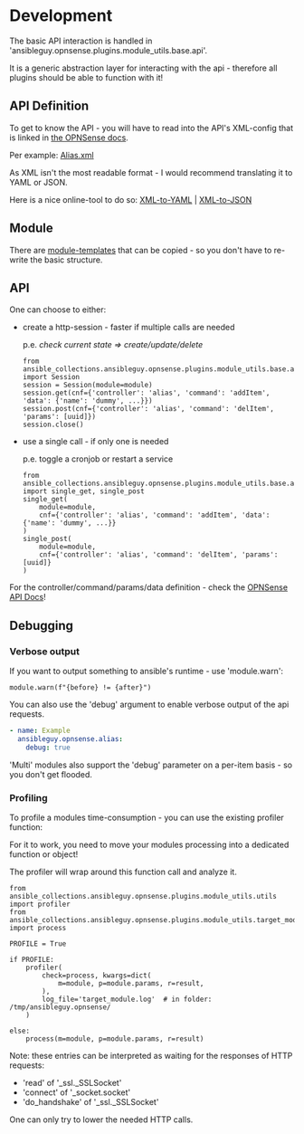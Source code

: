 # Development

The basic API interaction is handled in 'ansibleguy.opnsense.plugins.module_utils.base.api'.

It is a generic abstraction layer for interacting with the api - therefore all plugins should be able to function with it!

## API Definition

To get to know the API - you will have to read into the API's XML-config that is linked in [the OPNSense docs](https://docs.opnsense.org/development/api.html#introduction).

Per example: [Alias.xml](https://github.com/opnsense/core/blob/master/src/opnsense/mvc/app/models/OPNsense/Firewall/Alias.xml)

As XML isn't the most readable format - I would recommend translating it to YAML or JSON.

Here is a nice online-tool to do so: [XML-to-YAML](https://codebeautify.org/xml-to-yaml) | [XML-to-JSON](https://codebeautify.org/xml-to-json)


## Module

There are [module-templates](https://github.com/ansibleguy/collection_opnsense/blob/stable/plugins/modules/) that can be copied - so you don't have to re-write the basic structure.

## API

One can choose to either:

- create a http-session - faster if multiple calls are needed

  p.e. _check current state => create/update/delete_

  ```python3
  from ansible_collections.ansibleguy.opnsense.plugins.module_utils.base.api import Session
  session = Session(module=module)
  session.get(cnf={'controller': 'alias', 'command': 'addItem', 'data': {'name': 'dummy', ...}})
  session.post(cnf={'controller': 'alias', 'command': 'delItem', 'params': [uuid]})
  session.close()
  ```

- use a single call - if only one is needed

  p.e. toggle a cronjob or restart a service

  ```python3
  from ansible_collections.ansibleguy.opnsense.plugins.module_utils.base.api import single_get, single_post
  single_get(
      module=module, 
      cnf={'controller': 'alias', 'command': 'addItem', 'data': {'name': 'dummy', ...}}
  )
  single_post(
      module=module, 
      cnf={'controller': 'alias', 'command': 'delItem', 'params': [uuid]}
  )
  ```

For the controller/command/params/data definition - check the [OPNSense API Docs](https://docs.opnsense.org/development/api.html#core-api)!


## Debugging

### Verbose output
If you want to output something to ansible's runtime - use 'module.warn':

```python3
module.warn(f"{before} != {after}")
```

You can also use the 'debug' argument to enable verbose output of the api requests. 

```yaml
- name: Example
  ansibleguy.opnsense.alias:
    debug: true
```

'Multi' modules also support the 'debug' parameter on a per-item basis - so you don't get flooded.

### Profiling

To profile a modules time-consumption - you can use the existing profiler function:

For it to work, you need to move your modules processing into a dedicated function or object!

The profiler will wrap around this function call and analyze it.

```python3
from ansible_collections.ansibleguy.opnsense.plugins.module_utils.utils import profiler
from ansible_collections.ansibleguy.opnsense.plugins.module_utils.target_module import process

PROFILE = True

if PROFILE:
    profiler(
        check=process, kwargs=dict(
            m=module, p=module.params, r=result,
        ),
        log_file='target_module.log'  # in folder: /tmp/ansibleguy.opnsense/
    )

else:
    process(m=module, p=module.params, r=result)
```

Note: these entries can be interpreted as waiting for the responses of HTTP requests:
- 'read' of '_ssl._SSLSocket'
- 'connect' of '_socket.socket'
- 'do_handshake' of '_ssl._SSLSocket'

One can only try to lower the needed HTTP calls.
